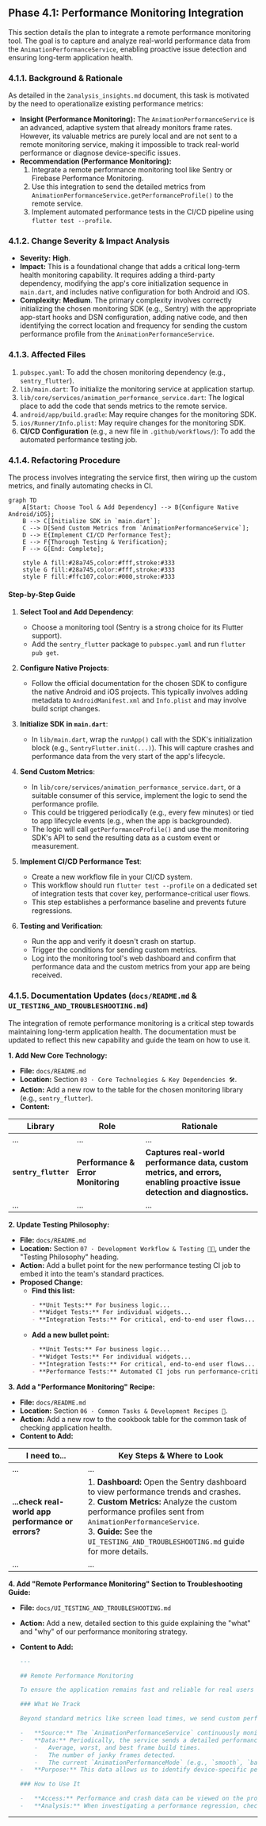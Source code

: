 
## Phase 4.1: Performance Monitoring Integration

This section details the plan to integrate a remote performance monitoring tool. The goal is to capture and analyze real-world performance data from the `AnimationPerformanceService`, enabling proactive issue detection and ensuring long-term application health.

### 4.1.1. Background & Rationale

As detailed in the `2analysis_insights.md` document, this task is motivated by the need to operationalize existing performance metrics:

-   **Insight (Performance Monitoring):** The `AnimationPerformanceService` is an advanced, adaptive system that already monitors frame rates. However, its valuable metrics are purely local and are not sent to a remote monitoring service, making it impossible to track real-world performance or diagnose device-specific issues.
-   **Recommendation (Performance Monitoring):**
    1.  Integrate a remote performance monitoring tool like Sentry or Firebase Performance Monitoring.
    2.  Use this integration to send the detailed metrics from `AnimationPerformanceService.getPerformanceProfile()` to the remote service.
    3.  Implement automated performance tests in the CI/CD pipeline using `flutter test --profile`.

### 4.1.2. Change Severity & Impact Analysis

-   **Severity:** **High**.
-   **Impact:** This is a foundational change that adds a critical long-term health monitoring capability. It requires adding a third-party dependency, modifying the app's core initialization sequence in `main.dart`, and includes native configuration for both Android and iOS.
-   **Complexity:** **Medium**. The primary complexity involves correctly initializing the chosen monitoring SDK (e.g., Sentry) with the appropriate app-start hooks and DSN configuration, adding native code, and then identifying the correct location and frequency for sending the custom performance profile from the `AnimationPerformanceService`.

### 4.1.3. Affected Files

1.  `pubspec.yaml`: To add the chosen monitoring dependency (e.g., `sentry_flutter`).
2.  `lib/main.dart`: To initialize the monitoring service at application startup.
3.  `lib/core/services/animation_performance_service.dart`: The logical place to add the code that sends metrics to the remote service.
4.  `android/app/build.gradle`: May require changes for the monitoring SDK.
5.  `ios/Runner/Info.plist`: May require changes for the monitoring SDK.
6.  **CI/CD Configuration** (e.g., a new file in `.github/workflows/`): To add the automated performance testing job.

### 4.1.4. Refactoring Procedure

The process involves integrating the service first, then wiring up the custom metrics, and finally automating checks in CI.

```mermaid
graph TD
    A[Start: Choose Tool & Add Dependency] --> B{Configure Native Android/iOS};
    B --> C[Initialize SDK in `main.dart`];
    C --> D[Send Custom Metrics from `AnimationPerformanceService`];
    D --> E{Implement CI/CD Performance Test};
    E --> F{Thorough Testing & Verification};
    F --> G[End: Complete];

    style A fill:#28a745,color:#fff,stroke:#333
    style G fill:#28a745,color:#fff,stroke:#333
    style F fill:#ffc107,color:#000,stroke:#333
```

#### Step-by-Step Guide

1.  **Select Tool and Add Dependency**:
    *   Choose a monitoring tool (Sentry is a strong choice for its Flutter support).
    *   Add the `sentry_flutter` package to `pubspec.yaml` and run `flutter pub get`.

2.  **Configure Native Projects**:
    *   Follow the official documentation for the chosen SDK to configure the native Android and iOS projects. This typically involves adding metadata to `AndroidManifest.xml` and `Info.plist` and may involve build script changes.

3.  **Initialize SDK in `main.dart`**:
    *   In `lib/main.dart`, wrap the `runApp()` call with the SDK's initialization block (e.g., `SentryFlutter.init(...)`). This will capture crashes and performance data from the very start of the app's lifecycle.

4.  **Send Custom Metrics**:
    *   In `lib/core/services/animation_performance_service.dart`, or a suitable consumer of this service, implement the logic to send the performance profile.
    *   This could be triggered periodically (e.g., every few minutes) or tied to app lifecycle events (e.g., when the app is backgrounded).
    *   The logic will call `getPerformanceProfile()` and use the monitoring SDK's API to send the resulting data as a custom event or measurement.

5.  **Implement CI/CD Performance Test**:
    *   Create a new workflow file in your CI/CD system.
    *   This workflow should run `flutter test --profile` on a dedicated set of integration tests that cover key, performance-critical user flows.
    *   This step establishes a performance baseline and prevents future regressions.

6.  **Testing and Verification**:
    *   Run the app and verify it doesn't crash on startup.
    *   Trigger the conditions for sending custom metrics.
    *   Log into the monitoring tool's web dashboard and confirm that performance data and the custom metrics from your app are being received.

### 4.1.5. Documentation Updates (`docs/README.md` & `UI_TESTING_AND_TROUBLESHOOTING.md`)

The integration of remote performance monitoring is a critical step towards maintaining long-term application health. The documentation must be updated to reflect this new capability and guide the team on how to use it.

**1. Add New Core Technology:**

*   **File:** `docs/README.md`
*   **Location:** Section `03 · Core Technologies & Key Dependencies 🛠️`.
*   **Action:** Add a new row to the table for the chosen monitoring library (e.g., `sentry_flutter`).
*   **Content:**

| Library | Role | Rationale |
|---|---|---|
| ... | ... | ... |
| **`sentry_flutter`** | **Performance & Error Monitoring** | **Captures real-world performance data, custom metrics, and errors, enabling proactive issue detection and diagnostics.** |
| ... | ... | ... |

**2. Update Testing Philosophy:**

*   **File:** `docs/README.md`
*   **Location:** Section `07 · Development Workflow & Testing 👨‍💻`, under the "Testing Philosophy" heading.
*   **Action:** Add a bullet point for the new performance testing CI job to embed it into the team's standard practices.
*   **Proposed Change:**
    *   **Find this list:**
        ```markdown
        - **Unit Tests:** For business logic...
        - **Widget Tests:** For individual widgets...
        - **Integration Tests:** For critical, end-to-end user flows...
        ```
    *   **Add a new bullet point:**
        ```markdown
        - **Unit Tests:** For business logic...
        - **Widget Tests:** For individual widgets...
        - **Integration Tests:** For critical, end-to-end user flows...
        - **Performance Tests:** Automated CI jobs run performance-critical integration tests in profile mode to establish and track performance baselines, preventing regressions.
        ```

**3. Add a "Performance Monitoring" Recipe:**

*   **File:** `docs/README.md`
*   **Location:** Section `06 · Common Tasks & Development Recipes 🍳`.
*   **Action:** Add a new row to the cookbook table for the common task of checking application health.
*   **Content to Add:**

| I need to... | Key Steps & Where to Look |
| --- | --- |
| ... | ... |
| **...check real-world app performance or errors?** | 1. **Dashboard:** Open the Sentry dashboard to view performance trends and crashes.<br/>2. **Custom Metrics:** Analyze the custom performance profiles sent from `AnimationPerformanceService`.<br/>3. **Guide:** See the `UI_TESTING_AND_TROUBLESHOOTING.md` guide for more details. |
| ... | ... |

**4. Add "Remote Performance Monitoring" Section to Troubleshooting Guide:**

*   **File:** `docs/UI_TESTING_AND_TROUBLESHOOTING.md`
*   **Action:** Add a new, detailed section to this guide explaining the "what" and "why" of our performance monitoring strategy.
*   **Content to Add:**

    ```markdown
    ---
    
    ## Remote Performance Monitoring
    
    To ensure the application remains fast and reliable for real users on a wide variety of devices, we have integrated a remote performance and error monitoring service (Sentry). This service automatically captures crashes and allows us to proactively analyze the app's performance in the wild.
    
    ### What We Track
    
    Beyond standard metrics like screen load times, we send custom performance data to the monitoring service.
    
    -   **Source:** The `AnimationPerformanceService` continuously monitors the app's frame rate and UI responsiveness.
    -   **Data:** Periodically, the service sends a detailed performance profile to the remote monitoring service. This profile includes metrics such as:
        -   Average, worst, and best frame build times.
        -   The number of janky frames detected.
        -   The current `AnimationPerformanceMode` (e.g., `smooth`, `balanced`, `degraded`).
    -   **Purpose:** This data allows us to identify device-specific performance issues, understand the real-world impact of complex animations, and validate the effectiveness of our adaptive performance system.
    
    ### How to Use It
    
    -   **Access:** Performance and crash data can be viewed on the project's Sentry dashboard (link should be available in the project's secure notes).
    -   **Analysis:** When investigating a performance regression, check the dashboard for new trends in slow frames, an increase in janky frames, or a shift in the performance mode distribution across devices.
    
    ```

---
